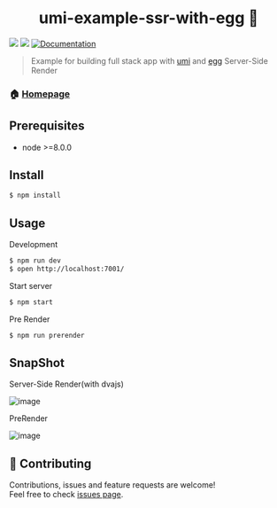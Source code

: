 <h1 align="center">umi-example-ssr-with-egg 👋</h1>
<p>
  <img src="https://img.shields.io/badge/version-1.0.0-blue.svg?cacheSeconds=2592000" />
  <img src="https://img.shields.io/badge/node-%3E%3D8.9.0-blue.svg" />
  <a href="https://umijs.org/">
    <img alt="Documentation" src="https://img.shields.io/badge/documentation-yes-brightgreen.svg" target="_blank" />
  </a>
</p>

> Example for building full stack app with [umi](https://github.com/umijs/umi) and [egg](https://github.com/eggjs/egg) Server-Side Render

### 🏠 [Homepage](https://github.com/umijs/umi)

## Prerequisites

- node &gt;=8.0.0

## Install

```sh
$ npm install
```

## Usage

Development

```sh
$ npm run dev
$ open http://localhost:7001/
```

Start server

```sh
$ npm start
```

Pre Render

```sh
$ npm run prerender
```

## SnapShot

Server-Side Render(with dvajs)

![image](https://user-images.githubusercontent.com/13595509/60561124-1a5ca080-9d85-11e9-8a19-6d2f98e47741.png)

PreRender

![image](https://user-images.githubusercontent.com/13595509/59757489-73750080-92be-11e9-8f01-626d560eb951.png)

## 🤝 Contributing

Contributions, issues and feature requests are welcome!<br />Feel free to check [issues page](https://github.com/umijs/umi/issues).
